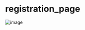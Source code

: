 # registration_page
![image](https://github.com/user-attachments/assets/48005d52-f4be-4176-994f-500d55d8f018)

